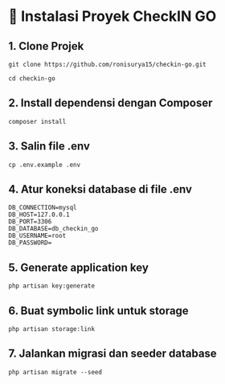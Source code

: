 # 🚀 Instalasi Proyek CheckIN GO

## 1. Clone Projek

```
git clone https://github.com/ronisurya15/checkin-go.git

cd checkin-go
```

## 2. Install dependensi dengan Composer

```
composer install
```

## 3. Salin file .env

```
cp .env.example .env
```

## 4. Atur koneksi database di file .env

```
DB_CONNECTION=mysql
DB_HOST=127.0.0.1
DB_PORT=3306
DB_DATABASE=db_checkin_go
DB_USERNAME=root
DB_PASSWORD=
```

## 5. Generate application key

```
php artisan key:generate
```

## 6. Buat symbolic link untuk storage

```
php artisan storage:link
```

## 7. Jalankan migrasi dan seeder database

```
php artisan migrate --seed
```
